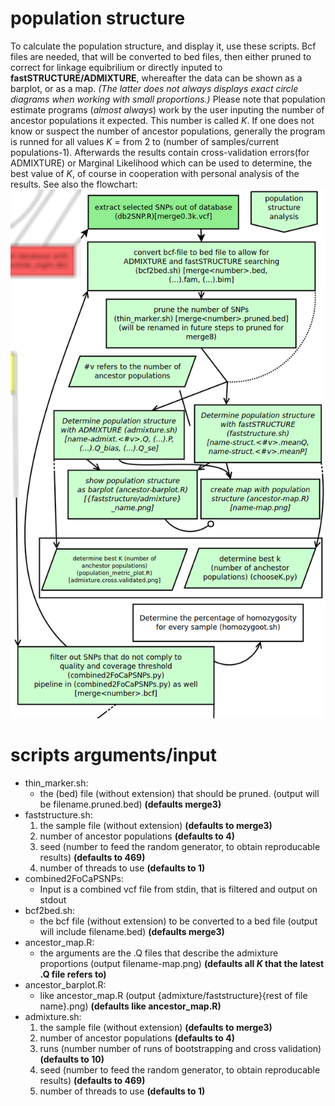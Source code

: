 # population structure

To calculate the population structure, and display it, use these scripts.
Bcf files are needed, that will be converted to bed files, then either pruned to correct for linkage equibrilium or directly inputed to **fastSTRUCTURE/ADMIXTURE**, whereafter the data can be shown as a barplot, or as a map. *(The latter does not always displays exact circle diagrams when working with small proportions.)*
Please note that population estimate programs (*almost always*) work by the user inputing the number of ancestor populations it expected. This number is called *K*. If one does not know or suspect the number of ancestor populations, generally the program is runned for all values *K* = from 2 to (number of samples/current populations-1). Afterwards the results contain cross-validation errors(for ADMIXTURE) or Marginal Likelihood which can be used to determine, the best value of *K*, of course in cooperation with personal analysis of the results.
See also the flowchart:
![flowchart](../../doc/flowchart/ancestorPopulationStructure.png?raw=true)

# scripts arguments/input
- thin_marker.sh:
  - the (bed) file (without extension) that should be pruned. (output will be filename.pruned.bed) __(defaults merge3)__
- faststructure.sh:
  1. the sample file (without extension) __(defaults to merge3)__
  2. number of ancestor populations __(defaults to 4)__
  3. seed (number to feed the random generator, to obtain reproducable results) __(defaults to 469)__
  4. number of threads to use __(defaults to 1)__
- combined2FoCaPSNPs:
  - Input is a combined vcf file from stdin, that is filtered and output on stdout
- bcf2bed.sh:
  - the bcf file (without extension) to be converted to a bed file (output will include filename.bed) __(defaults merge3)__
- ancestor_map.R:
  - the arguments are the .Q files that describe the admixture proportions (output filename-map.png) __(defaults all *K* that the latest .Q file refers to)__
- ancestor_barplot.R:
  - like ancestor_map.R (output {admixture/faststructure}{rest of file name}.png) __(defaults like ancestor\_map.R)__
- admixture.sh:
  1. the sample file (without extension) __(defaults to merge3)__
  2. number of ancestor populations __(defaults to 4)__
  3. runs (number number of runs of bootstrapping and cross validation) __(defaults to 10)__
  4. seed (number to feed the random generator, to obtain reproducable results) __(defaults to 469)__
  5. number of threads to use __(defaults to 1)__
